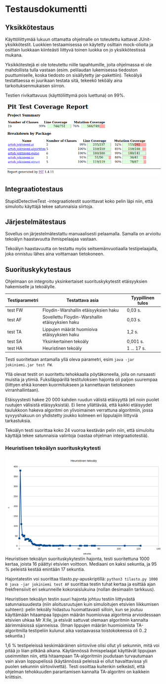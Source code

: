 # Testausdokumentti

## Yksikkötestaus

Käyttöliittymää lukuun ottamatta ohjelmalle on toteutettu kattavat JUnit-yksikkötestit. Luokkien testaamisessa on käytetty osittain mock-olioita ja osittain luokkaan kiinteästi liittyvä toinen luokka on jo yksikkötestissä mukana.

Yksikkötestejä ei ole toteutettu niille tapahtumille, joita ohjelmassa ei ole mahdollista tulla vastaan (esim. pelilaudan lukemisessa tiedoston puuttumiselle, koska tiedosto on sisällytetty jar-pakettiin). Tekoälyä testattaessa ei juurikaan testata sitä, tekeekö teköäly aina tarkoituksenmukaisen siirron.

Testien rivikattavuus (käyttöliittymä pois luettuna) on 99%.

![Testikattavuus](pit.png)

## Integraatiotestaus

StupidDetectiveTest -integraatiotestit suorittavat koko pelin läpi niin, että simuloitu käyttäjä tekee satunnaisia siirtoja.  

## Järjestelmätestaus

Sovellus on järjestelmätestattu manuaalisesti pelaamalla. Samalla on arvioitu tekoälyn haastavuutta ihmispelaajaa vastaan.

Tekoälyn haastavuutta on testattu myös seitsemänvuotiaalla testipelaajalla, joka onnistuu lähes aina voittamaan tietokoneen.

## Suorituskykytestaus

Ohjelmaan on integroitu yksinkertaiset suorituskykytestit etäisyyksien hakemiselle ja tekoälylle.

Testiparametri    |    Testattava asia   |  Tyypillinen tulos
----------------|----------------------|--------------------------------
test FW         | Floydin-Warshallin etäisyyksien haku |  0,03 s.
test AF         | Sovellettu Floydin-Warshallin etäisyyksien haku | 0,03 s.
test TA         | Lippujen määrät huomioiva etäisyyksien haku | 1,2 s.
test SA         | Yksinkertainen tekoäly  | 0,001 s.
test HA         | Heuristinen tekoäly     | 1 ... 17 s.

Testi suoritetaan antamalla yllä oleva parametri, esim ```java -jar jokiniemi.jar test FW```.

Yllä olevat testit on suoritettu tehokkaalla pöytäkoneella, jolla on runsaasti muistia ja ytimiä. Fuksiläppärillä testituloksien hajonta oli paljon suurempaa (liittyen ehkä koneen kuormitukseen ja kannettavan tietokoneen virranhallintaan).

Etäisyystesti hakee 20 000 kahden ruudun välistä etäisyyttä (eli noin puolet ruutujen välisistä etäisyyksistä). Ei liene yllättävää, että kaikki etäisyydet taulukkoon hakeva algoritmi on ylivoimainen verrattuna algoritmiin, jossa syvyyshakuun on yhdistetty joukko kolmeen eri lippulajiin liittyviä tarkastuksia.

Tekoälyn testi suorittaa koko 24 vuoroa kestävän pelin niin, että simuloitu käyttäjä tekee satunnaisia valintoja (vastaa ohjelman integraatiotestiä).

### Heuristisen tekoälyn suorituskykytesti

![Heuristisen tekoälyn toisto](heuristinen.png)
Heuristisen tekoälyn suorituskykytestin hajonta, testi suoritettuna 1000 kertaa, joista 16 päättyi etsivien voittoon. Mediaani on kaksi sekuntia, ja 95 % peleistä kestää enintään 17 sekuntia.

Hajontatestin voi suorittaa tilasto.py-apuskriptillä: ```python3 tilasto.py 1000 0 java -jar jokiniemi test AF``` suorittaa testin tuhat kertaa ja esittää ajan frekfrensiivit eri sekunneille kokonaislukuina (nollan desimaalin tarkkuus).

Heuristisen tekoälyn testin suuri hajonta johtuu testiin liittyvästä satunnaisuudesta (niin aloitusruutujen kuin simuloitujen etsivien liikkumisen suhteen): pelin tekoäly hidastuu huomattavasti silloin, kun se joutuu käyttämään hitaampaa lippujen määrän huomioivaa algoritmia arvioidessaan etsivien uhkaa Mr X:lle, ja etsivät sattuvat olemaan algoritmin kannalta äärimmäisissä sijanneissa. (Ilman lippujen määrän huomioimista TA-algoritmilla testipeliin kulunut aika vastaavassa toistokokeessa oli 0..2 sekuntia.)

1,6 % testipeleissä keskimääräinen siirtoviive olisi ollut yli sekunnin, mitä voi pitää jo liian pitkänä aikana. Käytännössä ihmispelaajat käyttävät lippujaan useimmiten niin, että hitaampaan TA-algoritmiin joudutaan turvautumaan vain aivan loppupelissä (käytännössä peleissä ei ollut havaittavissa yli puolen sekunnin siirtoviivettä). Testi osoittaa kuitenkin selkeästi, että ohjelman tehokkuuden parantamisen kannalta TA-algoritmi on kaikkein kriittisin.
